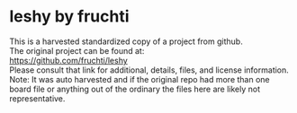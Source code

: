 
# leshy by fruchti  
This is a harvested standardized copy of a project from github.  
The original project can be found at:  
https://github.com/fruchti/leshy  
Please consult that link for additional, details, files, and license information.  
Note: It was auto harvested and if the original repo had more than one board file or anything out of the ordinary the files here are likely not representative.  
    